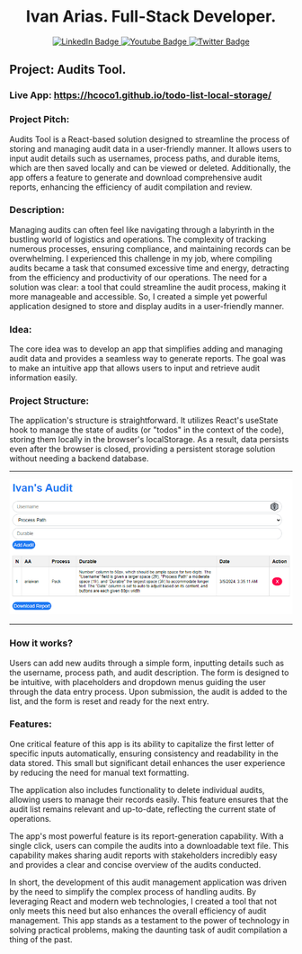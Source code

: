 <div align="center"><h1>Ivan Arias. Full-Stack Developer.</h1></div>

<div id="badges" align="center">
  <a href="https://www.linkedin.com/in/arias-ivan-hcoco1/">
    <img src="https://img.shields.io/badge/LinkedIn-blue?style=for-the-badge&logo=linkedin&logoColor=white" alt="LinkedIn Badge"/>
  </a>
  <a href="https://www.youtube.com/channel/UCban0ilP3jBC9rdmL-fPy_Q">
    <img src="https://img.shields.io/badge/YouTube-red?style=for-the-badge&logo=youtube&logoColor=white" alt="Youtube Badge"/>
  </a>
  <a href="https://twitter.com/hcoco1">
    <img src="https://img.shields.io/badge/Twitter-blue?style=for-the-badge&logo=twitter&logoColor=white" alt="Twitter Badge"/>
  </a>
</div>  


## Project: Audits Tool.

### Live App: https://hcoco1.github.io/todo-list-local-storage/

### Project Pitch:

Audits Tool is a React-based solution designed to streamline the process of storing and managing audit data in a user-friendly manner. It allows users to input audit details such as usernames, process paths, and durable items, which are then saved locally and can be viewed or deleted. Additionally, the app offers a feature to generate and download comprehensive audit reports, enhancing the efficiency of audit compilation and review.

### Description:

Managing audits can often feel like navigating through a labyrinth in the bustling world of logistics and operations. The complexity of tracking numerous processes, ensuring compliance, and maintaining records can be overwhelming. I experienced this challenge in my job, where compiling audits became a task that consumed excessive time and energy, detracting from the efficiency and productivity of our operations. The need for a solution was clear: a tool that could streamline the audit process, making it more manageable and accessible. So, I created a simple yet powerful application designed to store and display audits in a user-friendly manner.

### Idea:

The core idea was to develop an app that simplifies adding and managing audit data and provides a seamless way to generate reports. The goal was to make an intuitive app that allows users to input and retrieve audit information easily.

### Project Structure:

The application's structure is straightforward. It utilizes React's useState hook to manage the state of audits (or "todos" in the context of the code), storing them locally in the browser's localStorage. As a result, data persists even after the browser is closed, providing a persistent storage solution without needing a backend database.

---
![how this app works](https://github.com/hcoco1/todo-list-local-storage/blob/main/audit_tool.png?raw=true) 

---

### How it works?

Users can add new audits through a simple form, inputting details such as the username, process path, and audit description. The form is designed to be intuitive, with placeholders and dropdown menus guiding the user through the data entry process. Upon submission, the audit is added to the list, and the form is reset and ready for the next entry.

### Features:

One critical feature of this app is its ability to capitalize the first letter of specific inputs automatically, ensuring consistency and readability in the data stored. This small but significant detail enhances the user experience by reducing the need for manual text formatting.

The application also includes functionality to delete individual audits, allowing users to manage their records easily. This feature ensures that the audit list remains relevant and up-to-date, reflecting the current state of operations.

The app's most powerful feature is its report-generation capability. With a single click, users can compile the audits into a downloadable text file. This capability makes sharing audit reports with stakeholders incredibly easy and provides a clear and concise overview of the audits conducted.

In short, the development of this audit management application was driven by the need to simplify the complex process of handling audits. By leveraging React and modern web technologies, I created a tool that not only meets this need but also enhances the overall efficiency of audit management. This app stands as a testament to the power of technology in solving practical problems, making the daunting task of audit compilation a thing of the past.